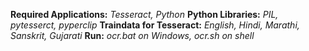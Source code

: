 **Required Applications:**
*Tesseract, Python*
**Python Libraries:**
*PIL, pytesserct, pyperclip*
**Traindata for Tesseract:**
*English, Hindi, Marathi, Sanskrit, Gujarati*
**Run:** 
*ocr.bat on Windows, ocr.sh on shell*